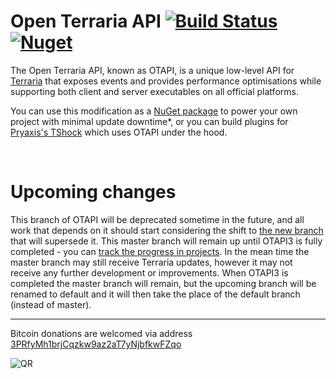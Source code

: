 # Open Terraria API [![Build Status](https://travis-ci.com/DeathCradle/Open-Terraria-API.svg?branch=master)](https://travis-ci.com/DeathCradle/Open-Terraria-API) [![Nuget](https://img.shields.io/nuget/v/OTAPI)](https://www.nuget.org/packages/OTAPI/)

The Open Terraria API, known as OTAPI, is a unique low-level API for [Terraria](https://terraria.org) that exposes events and provides performance optimisations while supporting both client and server executables on all official platforms.

You can use this modification as a [NuGet package](https://www.nuget.org/packages/OTAPI/) to power your own project with minimal update downtime*, or you can build plugins for [Pryaxis's TShock](https://github.com/Pryaxis/TShock) which uses OTAPI under the hood.

<br/>

# Upcoming changes
This branch of OTAPI will be deprecated sometime in the future, and all work that depends on it should start considering the shift to [the new branch](https://github.com/DeathCradle/Open-Terraria-API/tree/upcoming) that will supersede it. This master branch will remain up until OTAPI3 is fully completed - you can [track the progress in projects](https://github.com/DeathCradle/Open-Terraria-API/projects). In the mean time the master branch may still receive Terraria updates, however it may not receive any further development or improvements. When OTAPI3 is completed the master branch will remain, but the upcoming branch will be renamed to default and it will then take the place of the default branch (instead of master).

---

Bitcoin donations are welcomed via address [3PRfyMh1brjCqzkw9az2aT7yNjbfkwFZqo](bitcoin:3PRfyMh1brjCqzkw9az2aT7yNjbfkwFZqo)

![QR](btc_donations.png)
